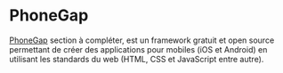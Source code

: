 # PhoneGap

[PhoneGap](http://phonegap.com/) section à compléter, est un framework gratuit et open source permettant de créer des applications pour mobiles (iOS et Android) en utilisant les standards du web (HTML, CSS et JavaScript entre autre).
